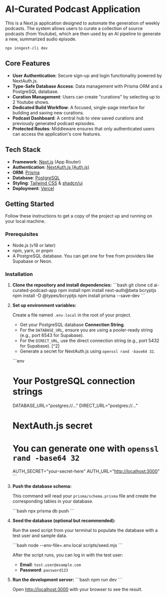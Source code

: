 # AI-Curated Podcast Application

This is a Next.js application designed to automate the generation of weekly podcasts. The system allows users to curate a collection of source podcasts (from Youtube), which are then used by an AI pipeline to generate a new, summarized audio episode.

`npx inngest-cli dev`

## Core Features

- **User Authentication**: Secure sign-up and login functionality powered by NextAuth.js.
- **Type-Safe Database Access**: Data management with Prisma ORM and a PostgreSQL database.
- **Curation Management**: Users can create "curations" by selecting up to 2 Youtube shows.
- **Dedicated Build Workflow**: A focused, single-page interface for building and saving new curations.
- **Podcast Dashboard**: A central hub to view saved curations and previously generated podcast episodes.
- **Protected Routes**: Middleware ensures that only authenticated users can access the application's core features.

## Tech Stack

- **Framework**: [Next.js](https://nextjs.org/) (App Router)
- **Authentication**: [NextAuth.js (Auth.js)](https://next-auth.js.org/)
- **ORM**: [Prisma](https://www.prisma.io/)
- **Database**: [PostgreSQL](https://www.postgresql.org/)
- **Styling**: [Tailwind CSS](https://tailwindcss.com/) & [shadcn/ui](https://ui.shadcn.com/)
- **Deployment**: [Vercel](https://vercel.com/)

## Getting Started

Follow these instructions to get a copy of the project up and running on your local machine.

### Prerequisites

- Node.js (v18 or later)
- npm, yarn, or pnpm
- A PostgreSQL database. You can get one for free from providers like Supabase or Neon.

### Installation

1. **Clone the repository and install dependencies:**
   \`\`\`bash
   git clone <your-repository-url>
   cd ai-curated-podcast-app
   npm install
   npm install next-auth@beta bcryptjs
   npm install -D @types/bcryptjs
   npm install prisma --save-dev
   \`\`\`

2. **Set up environment variables:**

   Create a file named `.env.local` in the root of your project.
   - Get your PostgreSQL database **Connection String**.
   - For the `DATABASE_URL`, ensure you are using a pooler-ready string (e.g., port 6543 for Supabase).
   - For the `DIRECT_URL`, use the direct connection string (e.g., port 5432 for Supabase). [^2]
   - Generate a secret for NextAuth.js using `openssl rand -base64 32`.

   \`\`\`env

   # Your PostgreSQL connection strings

   DATABASE_URL="postgres://..."
   DIRECT_URL="postgres://..."

   # NextAuth.js secret

   # You can generate one with `openssl rand -base64 32`

   AUTH_SECRET="your-secret-here"
   AUTH_URL="<http://localhost:3000>"
   \`\`\`

3. **Push the database schema:**

   This command will read your `prisma/schema.prisma` file and create the corresponding tables in your database.

   \`\`\`bash
   npx prisma db push
   \`\`\`

4. **Seed the database (optional but recommended):**

   Run the seed script from your terminal to populate the database with a test user and sample data.

   \`\`\`bash
   node --env-file=.env.local scripts/seed.mjs
   \`\`\`

   After the script runs, you can log in with the test user:
   - **Email**: `test.user@example.com`
   - **Password**: `password123`

5. **Run the development server:**
   \`\`\`bash
   npm run dev
   \`\`\`

   Open [http://localhost:3000](http://localhost:3000) with your browser to see the result.

